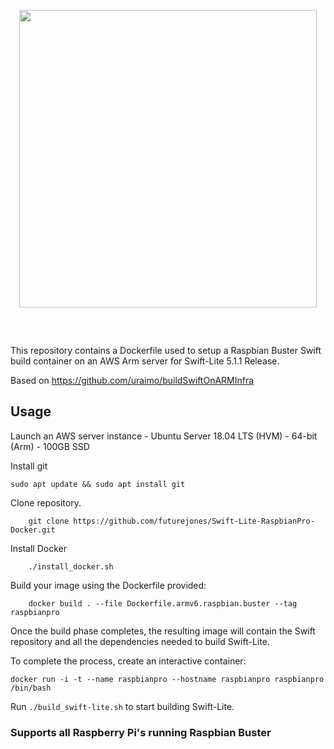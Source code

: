 <p align="center" style="margin-bottom:60px;">
<img src="https://raw.githubusercontent.com/uraimo/buildSwiftOnARMInfra/master/logo.svg?sanitize=true" width="476"/>
</p>

This repository contains a Dockerfile used to setup a Raspbian Buster Swift build container on an AWS Arm server for Swift-Lite 5.1.1 Release.

Based on https://github.com/uraimo/buildSwiftOnARMInfra


## Usage

Launch an AWS server instance - Ubuntu Server 18.04 LTS (HVM) - 64-bit (Arm) - 100GB SSD

Install git
```
sudo apt update && sudo apt install git
```

Clone repository.
```
    git clone https://github.com/futurejones/Swift-Lite-RaspbianPro-Docker.git
```
Install Docker
```
    ./install_docker.sh
```

Build your image using the Dockerfile provided:

```
    docker build . --file Dockerfile.armv6.raspbian.buster --tag raspbianpro
```

Once the build phase completes, the resulting image will contain the Swift repository and all the dependencies needed to build Swift-Lite.

To complete the process, create an interactive container:

```
docker run -i -t --name raspbianpro --hostname raspbianpro raspbianpro /bin/bash
```

Run `./build_swift-lite.sh` to start building Swift-Lite.

### Supports all Raspberry Pi's running Raspbian Buster

